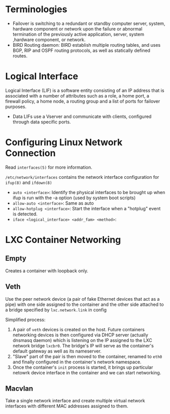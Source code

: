 # Terminologies
- Failover is switching to a redundant or standby computer server, system, hardware component or network upon the failure or abnormal termination of the previously active application, server, system ,hardware component, or network.
- BIRD Routing daemon: BIRD establish multiple routing tables, and uses BGP, RIP and OSPF routing protocols, as well as statically defined routes.

# Logical Interface
Logical Interface (LIF) is a software entity consisting of an IP address that is associated with a number of attributes such as a role, a home port, a firewall policy, a home node, a routing group and a list of ports for failover purposes.

- Data LIFs use a Vserver and communicate with clients, configured through data specific ports.


# Configuring Linux Network Connection
Read `interfaces(5)` for more information.


`/etc/network/interfaces` contains the network interface configuration for `ifup(8)` and `ifdown(8)`

- `auto <interface>`: Identify the physical interfaces to be brought up when ifup is run with the -a option (used by system boot scripts)
- `allow-auto <interface>`: Same as auto
- `allow-hotplug <interface>`: Start the interface when a "hotplug" event is detected.
- `iface <logical_interface> <addr_fam> <method>`:


# LXC Container Networking
## Empty
Creates a container with loopback only.

## Veth
Use the peer network device (a pair of fake Ethernet devices that act as a pipe) with one side assigned to the container and the other side attached to a bridge specified by `lxc.network.link` in config

Simplified process:

1. A pair of `veth` devices is created on the host. Future containers networking devices is then configured via DHCP server (actually dnsmasq daemon) which is listening on the IP assigned to the LXC network bridge `lxcbr0`. The bridge's IP will serve as the container's default gateway as well as its nameserver.
1. "Slave" part of the pair is then moved to the container, renamed to `eth0` and finally configured in the container's network namespace.
1. Once the container's `init` process is started, it brings up particular netowrk device interface in the container and we can start networking.

## Macvlan
Take a single network interface and create multiple virtual network interfaces with different MAC addresses assigned to them.
